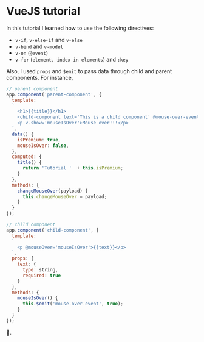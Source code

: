 # VueJS tutorial

In this tutorial I learned how to use the following directives:

- `v-if`, `v-else-if` and `v-else`
- `v-bind` and `v-model`
- `v-on` (`@event`)
- `v-for` (`element, index in elements`) and `:key`

Also, I used `props` and `$emit` to pass data through child and parent components. For instance,

```js
// parent component
app.component('parent-component', {
  template:
  `
    <h1>{{title}}</h1>
    <child-component text='This is a child component' @mouse-over-event='changeMouseOver'></child-component>
    <p v-show='mouseIsOver'>Mouse over!!!</p>
  `,
  data() {
    isPremium: true,
    mouseIsOver: false,
  },
  computed: {
    title() {
      return 'Tutorial '  + this.isPremium; 
    }
  },
  methods: {
    changeMouseOver(payload) {
      this.changeMouseOver = payload;
    }
  }
});
```

```js
// child component
app.component('child-component', {
  template:
  `
    <p @mouseOver='mouseIsOver'>{{text}}</p>
  `,
  props: {
    text: {
      type: string,
      required: true
    }
  },
  methods: {
    mouseIsOver() {
      this.$emit('mouse-over-event', true);
    }
  }
});

```

💚.
